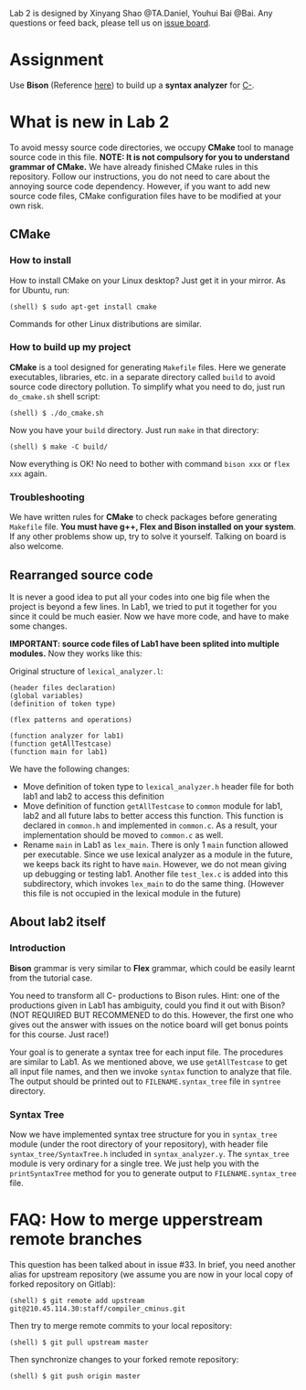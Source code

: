 Lab 2 is designed by Xinyang Shao @TA.Daniel, Youhui Bai @Bai. Any questions or feed back, please tell us on [issue board](http://210.45.114.30/gbxu/notice_board/-/boards).

# Assignment
Use **Bison** (Reference [here](http://210.45.114.30/staff/compiler_cminus/blob/master/lab2_lexical_analyzer/Bison_Tutorial.md)) to build up a **syntax analyzer** for [C-](http://210.45.114.30/staff/compiler_cminus/blob/master/CMINUS.md).

# What is new in Lab 2
To avoid messy source code directories, we occupy **CMake** tool to manage source code in this file. **NOTE: It is not compulsory for you to understand grammar of CMake.** We have already finished CMake rules in this repository. Follow our instructions, you do not need to care about the annoying source code dependency. However, if you want to add new source code files, CMake configuration files have to be modified at your own risk.

## CMake
### How to install
How to install CMake on your Linux desktop? Just get it in your mirror. As for Ubuntu, run:
```
(shell) $ sudo apt-get install cmake
```
Commands for other Linux distributions are similar.

### How to build up my project
**CMake** is a tool designed for generating `Makefile` files. Here we generate executables, libraries, etc. in a separate directory called `build` to avoid source code directory pollution. To simplify what you need to do, just run `do_cmake.sh` shell script:
```
(shell) $ ./do_cmake.sh
```
Now you have your `build` directory. Just run `make` in that directory:
```
(shell) $ make -C build/
```
Now everything is OK! No need to bother with command `bison xxx` or `flex xxx` again.

### Troubleshooting
We have written rules for **CMake** to check packages before generating `Makefile` file. **You must have g++, Flex and Bison installed on your system**. If any other problems show up, try to solve it yourself. Talking on board is also welcome.

## Rearranged source code
It is never a good idea to put all your codes into one big file when the project is beyond a few lines. In Lab1, we tried to put it together for you since it could be much easier. Now we have more code, and have to make some changes.

**IMPORTANT: source code files of Lab1 have been splited into multiple modules.** Now they works like this:

Original structure of `lexical_analyzer.l`:
```
(header files declaration)
(global variables)
(definition of token type)

(flex patterns and operations)

(function analyzer for lab1)
(function getAllTestcase)
(function main for lab1)
```
We have the following changes:
 - Move definition of token type to `lexical_analyzer.h` header file for both lab1 and lab2 to access this definition
 - Move definition of function `getAllTestcase` to `common` module for lab1, lab2 and all future labs to better access this function. This function is declared in `common.h` and implemented in `common.c`. As a result, your implementation should be moved to `common.c` as well.
 - Rename `main` in Lab1 as `lex_main`. There is only 1 `main` function allowed per executable. Since we use lexical analyzer as a module in the future, we keeps back its right to have `main`. However, we do not mean giving up debugging or testing lab1. Another file `test_lex.c` is added into this subdirectory, which invokes `lex_main` to do the same thing. (However this file is not occupied in the lexical module in the future)

## About lab2 itself
### Introduction
**Bison** grammar is very similar to **Flex** grammar, which could be easily learnt from the tutorial case.

You need to transform all C- productions to Bison rules. Hint: one of the productions given in Lab1 has ambiguity, could you find it out with Bison? (NOT REQUIRED BUT RECOMMENED to do this. However, the first one who gives out the answer with issues on the notice board will get bonus points for this course. Just race!)

Your goal is to generate a syntax tree for each input file. The procedures are similar to Lab1. As we mentioned above, we use `getAllTestcase` to get all input file names, and then we invoke `syntax` function to analyze that file. The output should be printed out to `FILENAME.syntax_tree` file in `syntree` directory.

### Syntax Tree
Now we have implemented syntax tree structure for you in `syntax_tree` module (under the root directory of your repository), with header file `syntax_tree/SyntaxTree.h` included in `syntax_analyzer.y`. The `syntax_tree` module is very ordinary for a single tree. We just help you with the `printSyntaxTree` method for you to generate output to `FILENAME.syntax_tree` file.

# FAQ: How to merge upperstream remote branches
This question has been talked about in issue #33. In brief, you need another alias for upstream repository (we assume you are now in your local copy of forked repository on Gitlab):
```
(shell) $ git remote add upstream git@210.45.114.30:staff/compiler_cminus.git
```
Then try to merge remote commits to your local repository:
```
(shell) $ git pull upstream master
```
Then synchronize changes to your forked remote repository:
```
(shell) $ git push origin master
```
